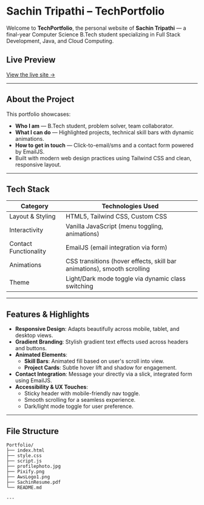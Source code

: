 # Sachin Tripathi – TechPortfolio

Welcome to **TechPortfolio**, the personal website of **Sachin Tripathi** — a final-year Computer Science B.Tech student specializing in Full Stack Development, Java, and Cloud Computing.

##  Live Preview
 
[View the live site →](#)

---

##  About the Project
This portfolio showcases:
- **Who I am** — B.Tech student, problem solver, team collaborator.
- **What I can do** — Highlighted projects, technical skill bars with dynamic animations.
- **How to get in touch** — Click-to-email/sms and a contact form powered by EmailJS.
- Built with modern web design practices using Tailwind CSS and clean, responsive layout.

---

##  Tech Stack

| Category             | Technologies Used                                     |
|----------------------|------------------------------------------------------|
| Layout & Styling     | HTML5, Tailwind CSS, Custom CSS                      |
| Interactivity        | Vanilla JavaScript (menu toggling, animations)       |
| Contact Functionality| EmailJS (email integration via form)                 |
| Animations           | CSS transitions (hover effects, skill bar animations), smooth scrolling |
| Theme                | Light/Dark mode toggle via dynamic class switching   |

---

##  Features & Highlights

- **Responsive Design**: Adapts beautifully across mobile, tablet, and desktop views.
- **Gradient Branding**: Stylish gradient text effects used across headers and buttons.
- **Animated Elements**:
  - **Skill Bars**: Animated fill based on user's scroll into view.
  - **Project Cards**: Subtle hover lift and shadow for engagement.
- **Contact Integration**: Message your directly via a slick, integrated form using EmailJS.
- **Accessibility & UX Touches**:
  - Sticky header with mobile-friendly nav toggle.
  - Smooth scrolling for a seamless experience.
  - Dark/light mode toggle for user preference.

---

##  File Structure
```text
Portfolio/
├── index.html
├── style.css
├── script.js
├── profilephoto.jpg
├── Pixify.png
├── AwsLogo1.png
├── SachinResume.pdf
└── README.md

---
